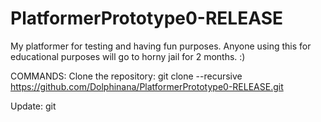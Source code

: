 # PlatformerPrototype0-RELEASE

My platformer for testing and having fun purposes. Anyone using this for educational purposes will go to horny jail for 2 months. :)



COMMANDS:
  Clone the repository:
    git clone --recursive https://github.com/Dolphinana/PlatformerPrototype0-RELEASE.git
    
  Update:
    git
